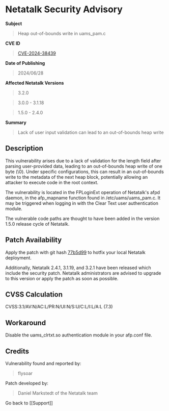 # Netatalk Security Advisory

**Subject**

> Heap out-of-bounds write in uams_pam.c

**CVE ID**

> [CVE-2024-38439](https://www.cve.org/CVERecord?id=CVE-2024-38439)

**Date of Publishing**

> 2024/06/28

**Affected Netatalk Versions**

> 3.2.0

> 3.0.0 - 3.1.18

> 1.5.0 - 2.4.0

**Summary**

> Lack of user input validation can lead to an out-of-bounds heap write

## Description

This vulnerability arises due to a lack of validation for the length
field after parsing user-provided data, leading to an out-of-bounds heap
write of one byte (\0). Under specific configurations, this can result
in an out-of-bounds write to the metadata of the next heap block,
potentially allowing an attacker to execute code in the root context.

The vulnerability is located in the FPLoginExt operation of Netatalk's
afpd daemon, in the afp_mapname function found in /etc/uams/uams_pam.c.
It may be triggered when logging in with the Clear Text user
authentication module.

The vulnerable code paths are thought to have been added in the version
1.5.0 release cycle of Netatalk.

## Patch Availability

Apply the patch with git hash
[77b5d99](https://github.com/Netatalk/netatalk/commit/77b5d99007cfef4d73d76fd6f0c26584891608e5.diff)
to hotfix your local Netatalk deployment.

Additionally, Netatalk 2.4.1, 3.1.19, and 3.2.1 have been released which
include the security patch. Netatalk administrators are advised to
upgrade to this version or apply the patch as soon as possible.

## CVSS Calculation

CVSS:3.1/AV:N/AC:L/PR:N/UI:N/S:U/C:L/I:L/A:L (7.3)

## Workaround

Disable the uams_clrtxt.so authentication module in your afp.conf file.

## Credits

Vulnerability found and reported by:

> flysoar

Patch developed by:

> Daniel Markstedt of the Netatalk team

Go back to [[Support]]
